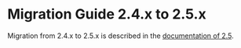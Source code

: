 # Migration Guide 2.4.x to 2.5.x

Migration from 2.4.x to 2.5.x is described in the
[documentation of 2.5](https://doc.akka.io/docs/akka/2.5/project/migration-guide-2.4.x-2.5.x.html).

